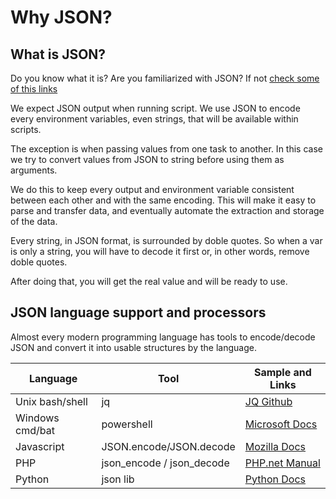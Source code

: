# Why JSON?

## What is JSON? 

Do you know what it is? Are you familiarized with JSON? If not [check some of this links](https://www.google.com/search?q=json)

We expect JSON output when running script. We use JSON to encode every environment variables, even strings, that will be available within scripts.

The exception is when passing values from one task to another. In this case we try to convert values from JSON to string before using them as arguments.

We do this to keep every output and environment variable consistent between each other and with the same encoding.
This will make it easy to parse and transfer data, and eventually automate the extraction and storage of the data.

Every string, in JSON format, is surrounded by doble quotes.
So when a var is only a string, you will have to decode it first or, in other words, remove doble quotes.

After doing that, you will get the real value and will be ready to use.

## JSON language support and processors

Almost every modern programming language has tools to encode/decode JSON and convert it into usable structures by the language.

 | Language        | Tool                      | Sample and Links |
 | -----           | ----                      | ---- |
 | Unix bash/shell | jq                        | <a target="_blank" href="https://stedolan.github.io/jq/">JQ Github</a> |
 | Windows cmd/bat | powershell                | <a target="_blank" href="https://docs.microsoft.com/en-us/powershell/module/microsoft.powershell.utility/convertfrom-json?view=powershell-6">Microsoft Docs</a> |
 | Javascript      | JSON.encode/JSON.decode   | <a target="_blank" href="https://developer.mozilla.org/en-US/docs/Web/JavaScript/Reference/Global_Objects/JSON">Mozilla Docs</a> |
 | PHP             | json_encode / json_decode | <a target="_blank" href="https://www.php.net/manual/en/ref.json.php">PHP.net Manual</a> |
 | Python          | json lib                  | <a target="_blank" href="https://docs.python.org/3/library/json.html">Python Docs</a> |
